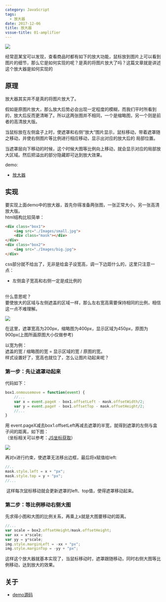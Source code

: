 ```yaml
---
category: JavaScript
tags:
  - 放大器
date: 2017-12-06
title: 放大器
vssue-title: 01-amplifier
---
```


![](https://img.nicksonlvqq.cn/2017-12-06/02.png)

经常逛某宝可以发现，查看商品时都有如下的放大功能，鼠标放到图片上可以看到图片的细节，那么它是如何实现的呢？是真的将图片放大了吗？这篇文章就是讲述这个放大器是如何实现的

<!-- more -->

## 原理

放大器其实并不是真的将图片放大了。

假如是原图片放大，那么放大后势必会出现一定程度的模糊，而我们平时所看到的，放大后反而更清晰了。所以这两张图并不相同，一个是缩略图，另一个则是前者的高清放大版。

当鼠标放在左侧盒子上时，使遮罩和右侧“放大“图片显示，鼠标移动，带着遮罩随之移动，并使右侧图片等比例进行相应移动，显示出对应的放大后的 局部位置。

当遮罩层向下移动的时候，这个时候大图等比例向上移动，就会显示对应的局部放大区域。然后把溢出的部分隐藏即可达到放大效果。

demo:

- [放大器](https://lvqq.github.io/Demos/enlarge/)

## 实现

要实现上面demo中的放大器，首先你得准备两张图，一张正常大小，另一张高清放大版。<br />html结构比较简单：

```html
<div class="box1">
    <img src="./Images/small.jpg">
    <div class="mask"></div>
</div>
<div class="box2">
    <img src="./Images/big.jpg">
</div>
```

css部分就不给出了，无非是给盒子设宽高，调一下边距什么的，这里只注意一点：

- 左侧盒子宽高和右侧一定是成比例的

         <br />什么意思呢？<br />要使放大的区域与左侧遮盖的区域一样，那么左右宽高需要保持相同的比例，相信这一点不难理解。
      

![](https://img.nicksonlvqq.cn/2017-12-06/03.png)

在这里，遮罩宽高为200px，缩略图为400px，显示区域为450px，原图为900px(上图所画原图大小仅做参考)

以宽为例：<br />遮盖的宽 / 缩略图的宽 = 显示区域的宽 / 原图的宽。<br />样式设置好了，宽高也就位了，怎么让图片动起来呢？

### 第一步：先让遮罩动起来

代码如下：
      

```javascript
box1.onmousemove = function(event) {
    //...
    var x = event.pageX - box1.offsetLeft - mask.offsetWidth/2;
    var y = event.pageY - box1.offsetTop - mask.offsetHeight/2;
    //...
}
```

用 event.pageX减去box1.offsetLeft再减去遮罩的半宽，就得到遮罩的左侧与盒子间的距离，如下图：<br />（坐标相关可以参考：[JS坐标获取](http://www.nicksonlvqq.cn/blog/8/)）

![](https://img.nicksonlvqq.cn/2017-12-06/04.png)

再对x进行约束，使遮罩无法移出边框，最后将x赋值给left:

```javascript
//..
mask.style.left = x + "px";
mask.style.top = y + "px";
//...
```

 这样每次鼠标移动就会更新遮罩的left、top值，使得遮罩移动起来。

### 第二步：等比例移动右侧大图

先求得小图和大图的比例关系，再乘上x就是大图要移动的距离。
      

```javascript
//...
var scale = box2.offsetHeight/mask.offsetHeight;
var xx = x*scale;
var yy = y*scale;
img.style.marginLeft = -xx + "px";
img.style.marginTop = -yy + "px";
```

这样这个放大器就基本实现了，当鼠标移动时，遮罩跟随移动，同时右侧大图等比例移动，达到放大的效果。

## 关于

- [demo源码](https://github.com/lvqq/Demos/tree/master/enlarge)
